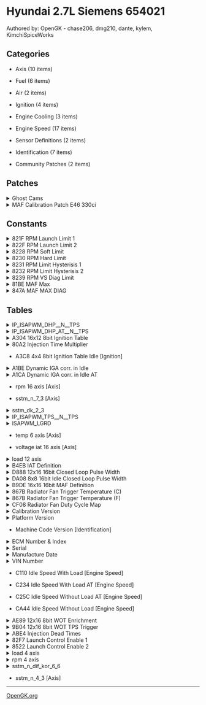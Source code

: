 # Hyundai 2.7L Siemens 654021

Authored by: OpenGK - chase206, dmg210, dante, kylem, KimchiSpiceWorks


## Categories

- Axis (10 items)

- Fuel (6 items)

- Air (2 items)

- Ignition (4 items)

- Engine Cooling (3 items)

- Engine Speed (17 items)

- Sensor Definitions (2 items)

- Identification (7 items)

- Community Patches (2 items)



## Patches


<details>
-	<summary>Ghost Cams</summary>

	Modifies values in Dynamic Ignition Correction at Idle table and appropriate axis RPM values to induce an artificial lope at idle, also known as "Ghost Cams"
- Kimchispiceworks

</details>



<details>
-	<summary>MAF Calibration Patch E46 330ci</summary>

	Use this patch to convert to commonly found MAFs to extend the MAF limitation.

-chase206

</details>




## Constants


<details>
	<summary>821F RPM Launch Limit 1</summary>

	Set this the same as launch limit 2

Launch Control Enable 1 & 2 need to be enabled for these limits to work. Launch Limits work best at 4000 RPM and RPM Limit Hysterisis 1 & 2 set to 0 RPM. Lower values of 3500 RPM will work but at a reduced bounce rate.

</details>



<details>
	<summary>822F RPM Launch Limit 2</summary>

	Set this the same as launch limit 1

Launch Control Enable 1 & 2 need to be enabled for these limits to work. Launch Limits work best at 4000 RPM and RPM Limit Hysterisis 1 & 2 set to 0 RPM. Lower values of 3500 RPM will work but at a reduced bounce rate.

</details>



<details>
	<summary>8228 RPM Soft Limit</summary>

	Ignition cutoff. Typically 96RPM lower than RPM Hard Limit.

If used with RPM Limit Hysterisis 1 & 2 set to 0 RPM you can set both Soft and Hard Limits to the same RPM value.

</details>



<details>
	<summary>8230 RPM Hard Limit</summary>

	Fuel cutoff. Typically 96RPM higher than RPM Hard Limit.

If used with RPM Limit Hysterisis 1 & 2 set to 0 RPM you can set both Soft and Hard Limits to the same RPM value.

</details>



<details>
	<summary>8231 RPM Limit Hysterisis 1</summary>

	Set to 0 for fast limiter bounce.
Set to 1 for OEM limiter bounce.

Use in conjuction with RPM Limit Hysterisis 2.

</details>



<details>
	<summary>8232 RPM Limit Hysterisis 2</summary>

	Set to 0 for fast limiter bounce.
Set to 10 for OEM limiter bounce.

Use in conjuction with RPM Limit Hysterisis 1.

</details>



<details>
	<summary>8239 RPM VS Diag Limit</summary>

	RPM limit when vehicle speed sensor fault is present.

</details>



<details>
	<summary>81BE MAF Max</summary>

	c_maf_max mg/stk

</details>



<details>
	<summary>847A MAF MAX DIAG</summary>

	c_maf_kgh_max_diag kg/hr (Used as a MAF clamp max value)

</details>



## Tables


<details>
-	<summary>IP_ISAPWM_DHP__N__TPS</summary>

	Index: 277  kf 213: ip_isapwm_dhp__n__tps
            IP_ISAPWM_DHP[ ] = f(N[rpm],TPS[°TPS])

Dashpot function for MT

</details>



<details>
-	<summary>IP_ISAPWM_DHP_AT__N__TPS</summary>

	Index: 278  kf 213a: ip_isapwm_dhp_at__n__tps
            IP_ISAPWM_DHP_AT[ ] = f(N[rpm],TPS[°TPS])

Dashpot function for AT

</details>



<details>
-	<summary>A304 16x12 8bit Ignition Table</summary>

	Degrees of ignition advance for given RPM and engine load range.

X Axis is milligrams per stroke of airflow
Y axis is RPM

</details>



<details>
-	<summary>80A2 Injection Time Multiplier</summary>

	This is a scale factor for the injection pulse width. Can be used to scale injector size up and down. It is not precise as it affects the injector dead times as well.

</details>



- A3C8 4x4 8bit Ignition Table Idle [Ignition]



<details>
-	<summary>A1BE Dynamic IGA corr. in Idle</summary>

	Index: 168  kf 113: ip_iga_n_dif_is__n_dif_cor
            IP_IGA_N_DIF_IS[°CRK] = f(N_DIF_COR[rpm])

Idle spark correction table

</details>



<details>
-	<summary>A1CA Dynamic IGA corr. in Idle AT</summary>

	Index: 169  kf 113a:
            IP_IGA_N_DIF_IS_AT[ CRK] = f(N_DIF_COR[rpm])

</details>



- rpm 16 axis [Axis]



- sstm_n_7_3 [Axis]



<details>
-	<summary>sstm_dk_2_3</summary>

	TPS axis for various functions

</details>



<details>
-	<summary>IP_ISAPWM_TPS__N__TPS</summary>

	Index: 269  kf 211: ip_isapwm_tps__n__tps
            IP_ISAPWM_TPS[%] = f(N[rpm], TPS[°TPS])

Idle speed actuator vs TPS postion

</details>



<details>
-	<summary>ISAPWM_LGRD</summary>

	Index: 279  kf 214: ip_isapwm_lgrd__n
            IP_ISAPWM_LGRD[ ] = f(N[rpm])

Trailing gradiant for Dashpot function <3000rpm

</details>



- temp 6 axis [Axis]



- voltage iat 16 axis [Axis]



<details>
-	<summary>load 12 axis</summary>

	milligrams per stroke

</details>



<details>
-	<summary>B4EB IAT Definition</summary>

	Intake air temperature  sensor definition

</details>



<details>
-	<summary>D888 12x16 16bit Closed Loop Pulse Width</summary>

	Milliseconds of injection time for given RPM and engine load range.

X Axis is milligrams per stroke of airflow
Y axis is RPM

</details>



<details>
-	<summary>DA08 8x8 16bit Idle Closed Loop Pulse Width</summary>

	Milliseconds of injection time for given RPM and engine load range.

X Axis is milligrams per stroke of airflow
Y axis is RPM

</details>



<details>
-	<summary>B9DE 16x16 16bit MAF Definition</summary>

	MAF sensor definition

</details>



<details>
-	<summary>867B Radiator Fan Trigger Temperature (C)</summary>

	First value is initial fan trigger temperature. 
Second and third values are unknown. These other values likely middle and high overheat shutdown trigger temps to enable an ignition or fuel strategy to save the motor from damage. Modify only the first value to trigger the fans.

</details>



<details>
-	<summary>867B Radiator Fan Trigger Temperature (F)</summary>

	First value is initial fan trigger temperature. 
Second and third values are unknown. These other values likely middle and high overheat shutdown trigger temps to enable an ignition or fuel strategy to save the motor from damage. Modify only the first value to trigger the fans.

</details>



<details>
-	<summary>CF08 Radiator Fan Duty Cycle Map</summary>

	Conversion equation is UNKNOWN.

Set all values to 4701 to enable high fan duty cycle when trigger temp is reached. For variability revert back to the OEM values.

</details>



<details>
-	<summary>Calibration Version</summary>

	This should match the XDF file version.

</details>



<details>
-	<summary>Platform Version</summary>

	Chassis/Year/Region/Engine

May be used by NGM to identify tune parameters. Example being "Stg2_310I" indicating Stage 2 310.

</details>



- Machine Code Version [Identification]



<details>
-	<summary>ECM Number & Index</summary>

	Printed on ECM label

</details>



<details>
-	<summary>Serial</summary>

	Last 4 digits are printed on ECM label

</details>



<details>
-	<summary>Manufacture Date</summary>

	Printed on ECM label

</details>



<details>
-	<summary>VIN Number</summary>

	May be blank with zeros or ÿ for years 2002-2004.

</details>



- C110 Idle Speed With Load [Engine Speed]



- C234 Idle Speed With Load AT [Engine Speed]



- C25C Idle Speed Without Load AT [Engine Speed]



- CA44 Idle Speed Without Load [Engine Speed]



<details>
-	<summary>AE89 12x16 8bit WOT Enrichment</summary>

	Conversion value UNKNOWN

Increase to enrichen fuel and decrease to lean fuel under full load WOT condition at a given RPM. Use WOT TPS Trigger table to set TPS angle for full load WOT detection.

</details>



<details>
-	<summary>9B04 12x16 8bit WOT TPS Trigger</summary>

	Conversion value is estimated and not exact.

Sets minimum TPS angle for full load WOT condition. Use WOT Enrichment table to adjust enrichment factor.

</details>



<details>
-	<summary>ABE4 Injection Dead Times</summary>

	Minimum pulse in milliseconds for injector to open vs voltage

</details>



<details>
-	<summary>82F7 Launch Control Enable 1</summary>

	To enable launch control, set value to 104.
To disable launch control, set value to 177.

Launch Control Enable 2 is also required.

</details>



<details>
-	<summary>8522 Launch Control Enable 2</summary>

	To enable launch control, set value to 1 & 0.
To disable launch control, set value to 104 & 16.

Launch Control Enable 1 is also required.

</details>



<details>
-	<summary>load 4 axis</summary>

	sst_lm_kf_zwb_ll

</details>



<details>
-	<summary>rpm 4 axis</summary>

	sst_n_kf_zwb_ll

</details>



<details>
-	<summary>sstm_n_dif_kor_6_6</summary>

	RPM correction axis for various functions

</details>



- sstm_n_4_3 [Axis]



---
[OpenGK.org](https://opengk.org)